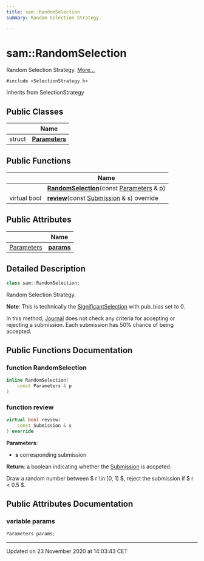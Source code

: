 ```yaml
---
title: sam::RandomSelection
summary: Random Selection Strategy.  

---
```


# sam::RandomSelection




Random Selection Strategy.  [More...](#detailed-description)


`#include <SelectionStrategy.h>`


Inherits from SelectionStrategy



## Public Classes

|                | Name           |
| -------------- | -------------- |
| struct | **[Parameters](/doxygen/Classes/structsam_1_1_random_selection_1_1_parameters/)**  |








## Public Functions

|                | Name           |
| -------------- | -------------- |
|  | **[RandomSelection](/doxygen/Classes/classsam_1_1_random_selection/#function-randomselection)**(const [Parameters](/doxygen/Classes/structsam_1_1_random_selection_1_1_parameters/) & p)  |
| virtual bool | **[review](/doxygen/Classes/classsam_1_1_random_selection/#function-review)**(const [Submission](/doxygen/Classes/classsam_1_1_submission/) & s) override  |


## Public Attributes

|                | Name           |
| -------------- | -------------- |
| [Parameters](/doxygen/Classes/structsam_1_1_random_selection_1_1_parameters/) | **[params](/doxygen/Classes/classsam_1_1_random_selection/#variable-params)**  |






## Detailed Description

```cpp
class sam::RandomSelection;
```

Random Selection Strategy. 












**Note**: This is technically the [SignificantSelection](/doxygen/Classes/classsam_1_1_significant_selection/) with pub_bias set to 0. 














In this method, [Journal](/doxygen/Classes/classsam_1_1_journal/) does not check any criteria for accepting or rejecting a submission. Each submission has 50% chance of being accepted.









## Public Functions Documentation

### function RandomSelection

```cpp
inline RandomSelection(
    const Parameters & p
)
```





























### function review

```cpp
virtual bool review(
    const Submission & s
) override
```


**Parameters**: 

  * **s** corresponding submission 







**Return**: a boolean indicating whether the [Submission](/doxygen/Classes/classsam_1_1_submission/) is accpeted. 



















Draw a random number between $ r \in [0, 1] $, reject the submission if $ r < 0.5 $.




## Public Attributes Documentation

### variable params

```cpp
Parameters params;
```

































-------------------------------

Updated on 23 November 2020 at 14:03:43 CET